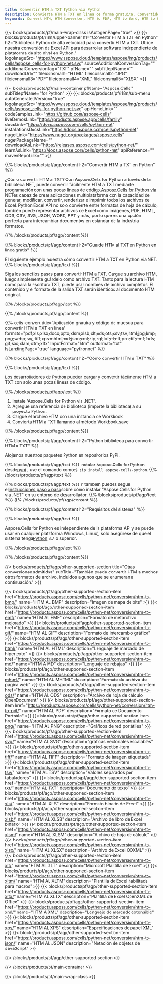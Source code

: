 ```yaml
---
title: Convertir HTM a TXT Python via Python
description: Convierta HTM a TXT en línea de forma gratuita. Convertidor gratuito en línea de HTM a TXT. Python HTM al TXT. HTM al TXT vía Python.
keywords: Convert HTM, HTM Converter, HTM to PDF, HTM to Word, HTM to PPT, HTM to Image
---
```

{{< blocks/products/pf/main-wrap-class isAutogenPage="true" >}}
{{< blocks/products/pf/i18n/upper-banner h1="Convertir HTM a TXT en Python" h2="Biblioteca Python de alta velocidad para convertir HTM a TXT. Utilice nuestra conversión de Excel API para desarrollar software independiente de plataforma de alto nivel en Python." logoImageSrc="https://www.aspose.cloud/templates/aspose/img/products/cells/aspose_cells-for-python-net.svg" sourceAdditionalConversionTag="" additionalConversionTag="TXT" pfName="" subTitlepfName="" downloadUrl="" fileiconsmall1="HTML" fileiconsmall2="JPG" fileiconsmall3="PDF" fileiconsmall4="XML" fileiconsmall5="XLSX" >}}

{{< blocks/products/pf/main-container pfName="Aspose.Cells " subTitlepfName="for Python" >}}
{{< blocks/products/pf/i18n/sub-menu autoGeneratedVersion="true" logoImageSrc="https://www.aspose.cloud/templates/aspose/img/products/cells/aspose_cells-for-python-net.svg" apiHomeLink="" codeSamplesLink="https://github.com/aspose-cells" liveDemosLink="https://products.aspose.app/cells/family" docsLink="https://docs.aspose.com/cells/python-net" installationsDocsLink="https://docs.aspose.com/cells/python-net" nugetLink="https://www.nuget.org/packages/aspose.cells" nugetPackageName="" downloadAsLink="https://releases.aspose.com/cells/python-net/" learnAsLink="https://docs.aspose.com/cells/python-net" apiReference="" mavenRepoLink="" >}}


{{% blocks/products/pf/agp/content h2="Convertir HTM a TXT en Python" %}}

 ¿Cómo convertir HTM a TXT? Con Aspose.Cells for Python a través de la biblioteca NET, puede convertir fácilmente HTM a TXT mediante programación con unas pocas líneas de código.[Aspose.Cells for Python vía NET](https://pypi.org/project/aspose-cells-python/)es capaz de crear aplicaciones multiplataforma con la capacidad de generar, modificar, convertir, renderizar e imprimir todos los archivos de Excel. Python Excel API no solo convierte entre formatos de hoja de cálculo, también puede representar archivos de Excel como imágenes, PDF, HTML, ODS, CSV, SVG, JSON, WORD, PPT y más, por lo que es una opción perfecta para intercambiar documentos en estándar de la industria formatos.

{{% /blocks/products/pf/agp/content %}}


{{% blocks/products/pf/agp/content h2="Guarde HTM al TXT en Python en línea gratis" %}}

El siguiente ejemplo muestra cómo convertir HTM a TXT en Python via NET.
{{% blocks/products/pf/agp/text %}}

Siga los sencillos pasos para convertir HTM a TXT. Cargue su archivo HTM, luego simplemente guárdelo como archivo TXT. Tanto para la lectura HTM como para la escritura TXT, puede usar nombres de archivo completos. El contenido y el formato de la salida TXT serán idénticos al documento HTM original.

{{% /blocks/products/pf/agp/text %}}

{{% /blocks/products/pf/agp/content %}}

{{% cells-convert title="Aplicación gratuita y código de muestra para convertir HTM a TXT en línea" formats="pdf;xls;xlsx;docx;pptx;xlsm;xlsb;xlt;ods;ots;csv;tsv;html;jpg;bmp;png;webp;svg;tiff;xps;mhtml;md;json;xml;zip;sql;txt;et;ett;prn;dif;emf;fods;gif;sxc;xlam;xltm;xltx" InputFormat="htm" outformat="txt" IsLandingPage="true" language="pythonnet" %}}

{{% blocks/products/pf/agp/content h2="Cómo convertir HTM a TXT" %}}

{{% blocks/products/pf/agp/text %}}

 Los desarrolladores de Python pueden cargar y convertir fácilmente HTM a TXT con solo unas pocas líneas de código.

{{% /blocks/products/pf/agp/text %}}

1.  Instale 'Aspose.Cells for Python via .NET'.
1.  Agregue una referencia de biblioteca (importe la biblioteca) a su proyecto Python.
1.  Cargue el archivo HTM con una instancia de Workbook
1.  Convierta HTM a TXT llamando al método Workbook.save

{{% /blocks/products/pf/agp/content %}}


{{% blocks/products/pf/agp/content h2="Python biblioteca para convertir HTM a TXT" %}}

Alojamos nuestros paquetes Python en repositorios PyPi.

{{% blocks/products/pf/agp/text %}}
Instalar Aspose.Cells for Python desde<a href="https://pypi.org/project/aspose-cells-python/">pypi</a> , use el comando como:<code>$ pip install aspose-cells-python</code>.
{{% /blocks/products/pf/agp/text %}}

{{% blocks/products/pf/agp/text %}}
 Y también puedes seguir el[instrucciones paso a paso](https://docs.aspose.com/cells/python-net/getting-started/)sobre cómo instalar "Aspose.Cells for Python via .NET" en su entorno de desarrollador.
{{% /blocks/products/pf/agp/text %}}
{{% /blocks/products/pf/agp/content %}}

{{% blocks/products/pf/agp/content h2="Requisitos del sistema" %}}

{{% blocks/products/pf/agp/text %}}

Aspose.Cells for Python es independiente de la plataforma API y se puede usar en cualquier plataforma (Windows, Linux), solo asegúrese de que el sistema tenga[Python](https://www.python.org/downloads/) 3.7 o superior.
 
{{% /blocks/products/pf/agp/text %}}

{{% /blocks/products/pf/agp/content %}}



{{< blocks/products/pf/agp/other-supported-section title="Otras conversiones admitidas" subTitle="También puede convertir HTM a muchos otros formatos de archivo, incluidos algunos que se enumeran a continuación." >}}

{{< blocks/products/pf/agp/other-supported-section-item href="https://products.aspose.com/cells/python-net/conversion/htm-to-bmp/" name="HTM AL BMP" description="Imagen de mapa de bits" >}}
{{< blocks/products/pf/agp/other-supported-section-item href="https://products.aspose.com/cells/python-net/conversion/htm-to-emf/" name="HTM AL EMF" description="Formato de metarchivo mejorado" >}}
{{< blocks/products/pf/agp/other-supported-section-item href="https://products.aspose.com/cells/python-net/conversion/htm-to-gif/" name="HTM AL GIF" description="Formato de intercambio gráfico" >}}
{{< blocks/products/pf/agp/other-supported-section-item href="https://products.aspose.com/cells/python-net/conversion/htm-to-html/" name="HTM AL HTML" description="Lenguaje de marcado de hipertexto" >}}
{{< blocks/products/pf/agp/other-supported-section-item href="https://products.aspose.com/cells/python-net/conversion/htm-to-md/" name="HTM A MD" description="Lenguaje de rebajas" >}}
{{< blocks/products/pf/agp/other-supported-section-item href="https://products.aspose.com/cells/python-net/conversion/htm-to-mhtml/" name="HTM AL MHTML" description="Formato de archivo de página web" >}}
{{< blocks/products/pf/agp/other-supported-section-item href="https://products.aspose.com/cells/python-net/conversion/htm-to-ods/" name="HTM AL ODS" description="Archivo de hoja de cálculo OpenDocument" >}}
{{< blocks/products/pf/agp/other-supported-section-item href="https://products.aspose.com/cells/python-net/conversion/htm-to-pdf/" name="HTM AL PDF" description="Formato de Documento Portable" >}}
{{< blocks/products/pf/agp/other-supported-section-item href="https://products.aspose.com/cells/python-net/conversion/htm-to-png/" name="HTM AL PNG" description="Gráficos de red portátiles" >}}
{{< blocks/products/pf/agp/other-supported-section-item href="https://products.aspose.com/cells/python-net/conversion/htm-to-svg/" name="HTM AL SVG" description="gráficas vectoriales escalables" >}}
{{< blocks/products/pf/agp/other-supported-section-item href="https://products.aspose.com/cells/python-net/conversion/htm-to-tiff/" name="HTM AL TIFF" description="Formato de imagen etiquetada" >}}
{{< blocks/products/pf/agp/other-supported-section-item href="https://products.aspose.com/cells/python-net/conversion/htm-to-tsv/" name="HTM AL TSV" description="Valores separados por tabuladores" >}}
{{< blocks/products/pf/agp/other-supported-section-item href="https://products.aspose.com/cells/python-net/conversion/htm-to-txt/" name="HTM AL TXT" description="Documento de texto" >}}
{{< blocks/products/pf/agp/other-supported-section-item href="https://products.aspose.com/cells/python-net/conversion/htm-to-xls/" name="HTM AL XLS" description="Formato binario de Excel" >}}
{{< blocks/products/pf/agp/other-supported-section-item href="https://products.aspose.com/cells/python-net/conversion/htm-to-xlsb/" name="HTM AL XLSB" description="Archivo de libro de Excel binario" >}}
{{< blocks/products/pf/agp/other-supported-section-item href="https://products.aspose.com/cells/python-net/conversion/htm-to-xlsm/" name="HTM AL XLSM" description="Archivo de hoja de cálculo" >}}
{{< blocks/products/pf/agp/other-supported-section-item href="https://products.aspose.com/cells/python-net/conversion/htm-to-xlsx/" name="HTM AL XLSX" description="Archivo de Excel OOXML" >}}
{{< blocks/products/pf/agp/other-supported-section-item href="https://products.aspose.com/cells/python-net/conversion/htm-to-xlt/" name="HTM AL XLT" description="Microsoft Plantilla de Excel" >}}
{{< blocks/products/pf/agp/other-supported-section-item href="https://products.aspose.com/cells/python-net/conversion/htm-to-xltm/" name="HTM AL XLTM" description="Plantilla de Excel habilitada para macros" >}}
{{< blocks/products/pf/agp/other-supported-section-item href="https://products.aspose.com/cells/python-net/conversion/htm-to-xltx/" name="HTM AL XLTX" description="Plantilla de Excel OpenXML de Office" >}}
{{< blocks/products/pf/agp/other-supported-section-item href="https://products.aspose.com/cells/python-net/conversion/htm-to-xml/" name="HTM A XML" description="Lenguaje de marcado extensible" >}}
{{< blocks/products/pf/agp/other-supported-section-item href="https://products.aspose.com/cells/python-net/conversion/htm-to-xps/" name="HTM AL XPS" description="Especificaciones de papel XML" >}}
{{< blocks/products/pf/agp/other-supported-section-item href="https://products.aspose.com/cells/python-net/conversion/htm-to-json/" name="HTM AL JSON" description="Notación de objetos de JavaScript" >}}

{{< /blocks/products/pf/agp/other-supported-section >}}

{{< /blocks/products/pf/main-container >}}
    
{{< /blocks/products/pf/main-wrap-class >}}
